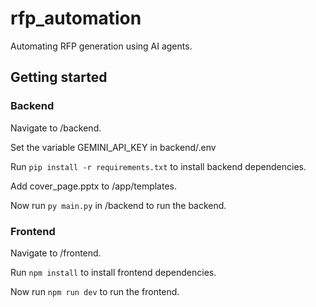 # rfp_automation

Automating RFP generation using AI agents.

## Getting started

### Backend

Navigate to /backend.

Set the variable GEMINI_API_KEY in backend/.env

Run `pip install -r requirements.txt` to install backend dependencies.

Add cover_page.pptx to /app/templates.

Now run `py main.py` in /backend to run the backend.

### Frontend

Navigate to /frontend.

Run `npm install` to install frontend dependencies.

Now run `npm run dev` to run the frontend.
